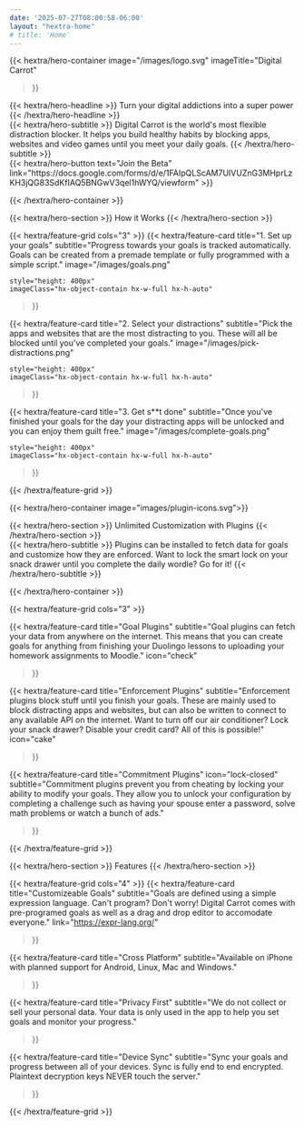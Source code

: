 ```yaml
---
date: '2025-07-27T08:00:58-06:00'
layout: "hextra-home"
# title: 'Home'
---
```


{{< hextra/hero-container
  image="/images/logo.svg"
  imageTitle="Digital Carrot"
>}}

<div class="hx-mt-6 hx-mb-6">
{{< hextra/hero-headline >}}
  Turn your digital addictions into a super power
{{< /hextra/hero-headline >}}
</div>
<div class="hx-mt-6 hx-mb-6">
{{< hextra/hero-subtitle >}}
  Digital Carrot is the world's most flexible distraction blocker. It helps you build healthy habits by blocking apps, websites and video games until you meet your daily goals.
{{< /hextra/hero-subtitle >}}
</div>

<div class="hx-mt-6 hx-mb-6">
{{< hextra/hero-button text="Join the Beta" link="https://docs.google.com/forms/d/e/1FAIpQLScAM7UIVUZnG3MHprLzKH3jQG83SdKfIAQ5BNGwV3qel1hWYQ/viewform" >}}
</div>

{{< /hextra/hero-container >}}

<div class="hx-mt-6 hx-mb-6"></div>

{{< hextra/hero-section >}}
How it Works
{{< /hextra/hero-section >}}
<div class="hx-mt-6 hx-mb-6"></div>

{{< hextra/feature-grid cols="3" >}}
  {{< hextra/feature-card
    title="1. Set up your goals"
    subtitle="Progress towards your goals is tracked automatically. Goals can be created from a premade template or fully programmed with a simple script."
    image="/images/goals.png"

    style="height: 400px"
    imageClass="hx-object-contain hx-w-full hx-h-auto"
  >}}

  {{< hextra/feature-card
    title="2. Select your distractions"
    subtitle="Pick the apps and websites that are the most distracting to you. These will all be blocked until you've completed your goals."
    image="/images/pick-distractions.png"

    style="height: 400px"
    imageClass="hx-object-contain hx-w-full hx-h-auto"
  >}}

  {{< hextra/feature-card
    title="3. Get s**t done"
    subtitle="Once you've finished your goals for the day your distracting apps will be unlocked and you can enjoy them guilt free."
    image="/images/complete-goals.png"

    style="height: 400px"
    imageClass="hx-object-contain hx-w-full hx-h-auto"
  >}}

{{< /hextra/feature-grid >}}
<div class="hx-mt-6 hx-mb-6"></div>




{{< hextra/hero-container image="images/plugin-icons.svg">}}

<div class="hx-mt-6 hx-mb-6">
{{< hextra/hero-section >}}
  Unlimited Customization with Plugins
{{< /hextra/hero-section >}}
</div>

<div class="hx-mt-6 hx-mb-6">
{{< hextra/hero-subtitle >}}
  Plugins can be installed to fetch data for goals and customize how they are enforced. Want to lock the smart lock on your snack drawer until you complete the daily wordle? Go for it!
{{< /hextra/hero-subtitle >}}
</div>

{{< /hextra/hero-container >}}

<div class="hx-mt-6 hx-mb-6"></div>


{{< hextra/feature-grid cols="3" >}}

  {{< hextra/feature-card
    title="Goal Plugins"
    subtitle="Goal plugins can fetch your data from anywhere on the internet. This means that you can create goals for anything from finishing your Duolingo lessons to uploading your homework assignments to Moodle."
    icon="check"
  >}}


  {{< hextra/feature-card
    title="Enforcement Plugins"
    subtitle="Enforcement plugins block stuff until you finish your goals. These are mainly used to block distracting apps and websites, but can also be written to connect to any available API on the internet. Want to turn off our air conditioner? Lock your snack drawer? Disable your credit card? All of this is possible!"
    icon="cake"

  >}}

  {{< hextra/feature-card
    title="Commitment Plugins"
    icon="lock-closed"
    subtitle="Commitment plugins prevent you from cheating by locking your ability to modify your goals. They allow you to unlock your configuration by completing a challenge such as having your spouse enter a password, solve math problems or watch a bunch of ads."
  >}}

{{< /hextra/feature-grid >}}


<div class="hx-mt-6 hx-mb-6"></div>

{{< hextra/hero-section >}}
Features
{{< /hextra/hero-section >}}
<div class="hx-mt-4 hx-mb-4"></div>

{{< hextra/feature-grid cols="4" >}}
  {{< hextra/feature-card
    title="Customizeable Goals"
    subtitle="Goals are defined using a simple expression language. Can't program? Don't worry! Digital Carrot comes with pre-programed goals as well as a drag and drop editor to accomodate everyone."
    link="https://expr-lang.org/"
  >}}


  {{< hextra/feature-card
    title="Cross Platform"
    subtitle="Available on iPhone with planned support for Android, Linux, Mac and Windows."
  >}}

  {{< hextra/feature-card
    title="Privacy First"
    subtitle="We do not collect or sell your personal data. Your data is only used in the app to help you set goals and monitor your progress."
  >}}


  {{< hextra/feature-card
    title="Device Sync"
    subtitle="Sync your goals and progress between all of your devices. Sync is fully end to end encrypted. Plaintext decryption keys NEVER touch the server."
  >}}

{{< /hextra/feature-grid >}}
